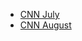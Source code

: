 - [CNN July](https://qrcode.liveabc.com/magazine/9b931a69-00da-43c0-b0df-b9376ef2b7de)
- [CNN August](https://qrcode.liveabc.com/magazine/8af00811-2102-4fc4-b49e-3f4ad4608ea6)